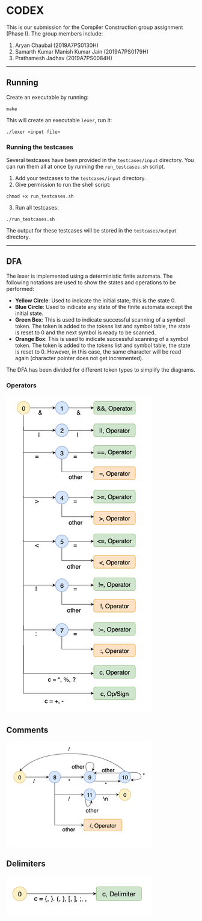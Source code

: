 # CODEX
This is our submission for the Compiler Construction group assignment (Phase I).
The group members include:
1. Aryan Chaubal (2019A7PS0130H)
2. Samarth Kumar Manish Kumar Jain (2019A7PS0179H)
3. Prathamesh Jadhav (2019A7PS0084H)
****
## Running
Create an executable by running:
```
make
```
This will create an executable `lexer`, run it:
```
./lexer <input file>
```
### Running the testcases
Several testcases have been provided in the `testcases/input` directory. You can run them all at once by running the `run_testcases.sh` script.
1. Add your testcases to the `testcases/input` directory.
2. Give permission to run the shell script:
```
chmod +x run_testcases.sh
```
3. Run all testcases:
```
./run_testcases.sh
```

The output for these testcases will be stored in the `testcases/output` directory.
****
## DFA
The lexer is implemented using a deterministic finite automata.
The following notations are used to show the states and operations to be performed:
- **Yellow Circle**: Used to indicate the initial state; this is the state 0.
- **Blue Circle**: Used to indicate any state of the finite automata except the initial state.
- **Green Box**: This is used to indicate successful scanning of a symbol token. The token is added to the tokens list and symbol table, the state is reset to 0 and the next symbol is ready to be scanned. 
- **Orange Box**: This is used to indicate successful scanning of a symbol token. The token is added to the tokens list and symbol table, the state is reset to 0. However, in this case, the same character will be read again (character pointer does not get incremented).

The DFA has been divided for different token types to simplify the diagrams.

### Operators
![](assets/operators.png)
## Comments
![](assets/comments.png)
## Delimiters
![](assets/delimiters.png)